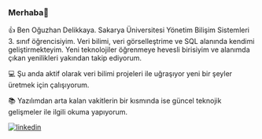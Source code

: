 ### Merhaba👋
👍 Ben Oğuzhan Delikkaya. Sakarya Üniversitesi Yönetim Bilişim Sistemleri 3. sınıf öğrencisiyim. Veri bilimi, veri görselleştrime ve SQL alanında kendimi geliştirmekteyim. Yeni teknolojiler öğrenmeye hevesli birisiyim ve alanımda çıkan yenilikleri yakından takip ediyorum. 

💻 Şu anda aktif olarak veri bilimi projeleri ile uğraşıyor yeni bir şeyler üretmek için çalışıyorum.

📚︎ Yazılımdan arta kalan vakitlerin bir kısmında ise güncel teknojik gelişmeler ile ilgili okuma yapıyorum. 

[![linkedin](https://img.shields.io/badge/Linkedin-000000?style=for-the-badge&logo=Linkedin&logoColor=white)](https://www.linkedin.com/in/o%C4%9Fuzhan-delikkaya-7185721b1/)
<!--
**oguzhandelikkaya/oguzhandelikkaya** is a ✨ _special_ ✨ repository because its `README.md` (this file) appears on your GitHub profile.

Here are some ideas to get you started:

- 🔭 I’m currently working on ... SQL
- 🌱 I’m currently learning ...
- 👯 I’m looking to collaborate on ...
- 🤔 I’m looking for help with ...
- 💬 Ask me about ...
- 📫 How to reach me: ...
- 😄 Pronouns: ...
- ⚡ Fun fact: ...
-->
